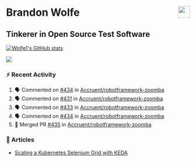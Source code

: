 Brandon Wolfe <a href="https://www.linkedin.com/in/brandon-wolfe1" target="_blank" rel="noreferrer"><img src="https://raw.githubusercontent.com/danielcranney/readme-generator/main/public/icons/socials/linkedin.svg" width="32" height="32" align="right"/></a>
==============================
Tinkerer in Open Source Test Software
-----------------------------

<p align="left"><a href="http://www.github.com/Wolfe1"><img src="https://github-readme-stats.vercel.app/api?username=Wolfe1&show_icons=true&hide=&count_private=true&title_color=0891b2&text_color=ffffff&icon_color=0891b2&bg_color=1c1917&hide_border=true&show_icons=true" alt="Wolfe1's GitHub stats" /></a></p>
<p align="left"><a href="http://www.github.com/Wolfe1"><img src="https://github-readme-streak-stats.herokuapp.com/?user=Wolfe1&stroke=ffffff&background=1c1917&ring=0891b2&fire=0891b2&currStreakNum=ffffff&currStreakLabel=0891b2&sideNums=ffffff&sideLabels=ffffff&dates=ffffff&hide_border=true" /></a></p>

### :zap: Recent Activity
<!--START_SECTION:activity-->
1. 🗣 Commented on [#434](https://github.com/Accruent/robotframework-zoomba/pull/434#issuecomment-2652007235) in [Accruent/robotframework-zoomba](https://github.com/Accruent/robotframework-zoomba)
2. 🗣 Commented on [#431](https://github.com/Accruent/robotframework-zoomba/pull/431#issuecomment-2651997910) in [Accruent/robotframework-zoomba](https://github.com/Accruent/robotframework-zoomba)
3. 🗣 Commented on [#433](https://github.com/Accruent/robotframework-zoomba/pull/433#issuecomment-2651997395) in [Accruent/robotframework-zoomba](https://github.com/Accruent/robotframework-zoomba)
4. 🗣 Commented on [#434](https://github.com/Accruent/robotframework-zoomba/pull/434#issuecomment-2651997027) in [Accruent/robotframework-zoomba](https://github.com/Accruent/robotframework-zoomba)
5. 🎉 Merged PR [#435](https://github.com/Accruent/robotframework-zoomba/pull/435) in [Accruent/robotframework-zoomba](https://github.com/Accruent/robotframework-zoomba)
<!--END_SECTION:activity-->

### :newspaper: Articles
- [Scaling a Kubernetes Selenium Grid with KEDA](https://www.linkedin.com/pulse/scaling-kubernetes-selenium-grid-keda-brandon-wolfe)
